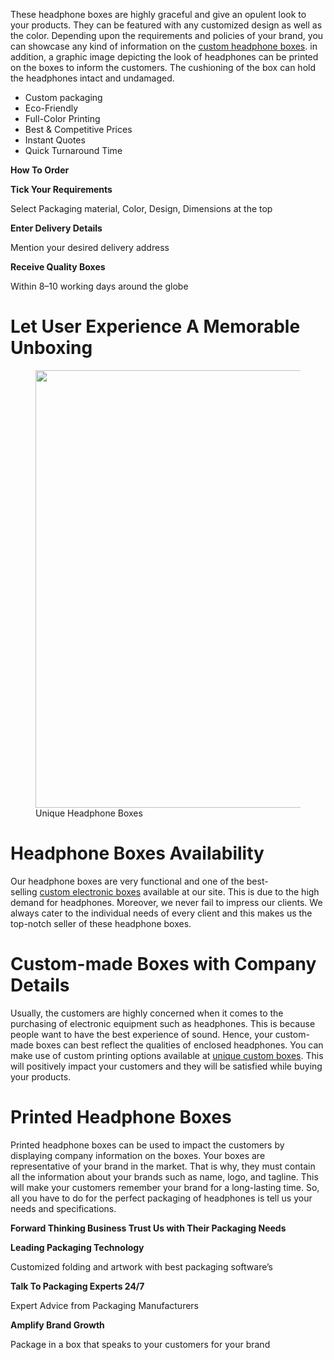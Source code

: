 <p>These headphone boxes are highly graceful and give an opulent look to your products. They can be featured with any customized design as well as the color. Depending upon the requirements and policies of your brand, you can showcase any kind of information on the&nbsp;<a href="https://www.uniquecustomboxes.com/markets/electronics-boxes/headphone-boxes" rel="noopener ugc nofollow" target="_blank">custom headphone boxes</a>. in addition, a graphic image depicting the look of headphones can be printed on the boxes to inform the customers. The cushioning of the box can hold the headphones intact and undamaged.</p>
<ul>
    <li>Custom packaging</li>
    <li>Eco-Friendly</li>
    <li>Full-Color Printing</li>
    <li>Best &amp; Competitive Prices</li>
    <li>Instant Quotes</li>
    <li>Quick Turnaround Time</li>
</ul>
<p><strong>How To Order</strong></p>
<p><strong>Tick Your Requirements</strong></p>
<p>Select Packaging material, Color, Design, Dimensions at the top</p>
<p><strong>Enter Delivery Details</strong></p>
<p>Mention your desired delivery address</p>
<p><strong>Receive Quality Boxes</strong></p>
<p>Within 8&ndash;10 working days around the globe</p>
<h1>Let User Experience A Memorable Unboxing</h1>
<figure>
    <div tabindex="0">
        <div><img alt="" src="https://miro.medium.com/max/700/1*3L1_-UBsKQR9AetAtQSdsQ.jpeg" width="700" height="700"></div>
    </div>
    <figcaption>Unique Headphone Boxes</figcaption>
</figure>
<h1>Headphone Boxes Availability</h1>
<p>Our headphone boxes are very functional and one of the best-selling&nbsp;<a href="https://www.uniquecustomboxes.com/markets/electronics-boxes" rel="noopener ugc nofollow" target="_blank">custom electronic boxes</a> available at our site. This is due to the high demand for headphones. Moreover, we never fail to impress our clients. We always cater to the individual needs of every client and this makes us the top-notch seller of these headphone boxes.</p>
<h1>Custom-made Boxes with Company Details</h1>
<p>Usually, the customers are highly concerned when it comes to the purchasing of electronic equipment such as headphones. This is because people want to have the best experience of sound. Hence, your custom-made boxes can best reflect the qualities of enclosed headphones. You can make use of custom printing options available at&nbsp;<a href="https://www.uniquecustomboxes.com/" rel="noopener ugc nofollow" target="_blank">unique custom boxes</a>. This will positively impact your customers and they will be satisfied while buying your products.</p>
<h1>Printed Headphone Boxes</h1>
<p>Printed headphone boxes can be used to impact the customers by displaying company information on the boxes. Your boxes are representative of your brand in the market. That is why, they must contain all the information about your brands such as name, logo, and tagline. This will make your customers remember your brand for a long-lasting time. So, all you have to do for the perfect packaging of headphones is tell us your needs and specifications.</p>
<p><strong>Forward Thinking Business Trust Us with Their Packaging Needs</strong></p>
<p><strong>Leading Packaging Technology</strong></p>
<p>Customized folding and artwork with best packaging software&rsquo;s</p>
<p><strong>Talk To Packaging Experts 24/7</strong></p>
<p>Expert Advice from Packaging Manufacturers</p>
<p><strong>Amplify Brand Growth</strong></p>
<p>Package in a box that speaks to your customers for your brand</p>
